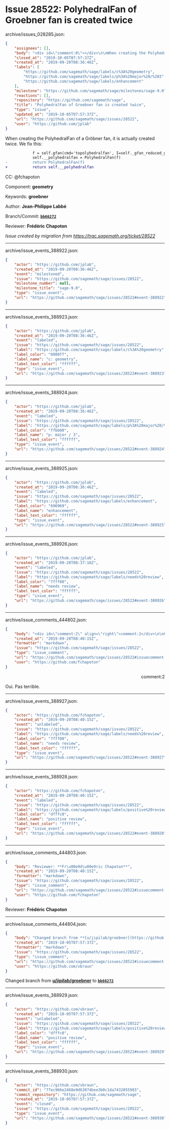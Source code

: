 # Issue 28522: PolyhedralFan of Groebner fan is created twice

archive/issues_028285.json:
```json
{
    "assignees": [],
    "body": "<div id=\"comment:0\"></div>\n\nWhen creating the PolyhedralFan of a Gr\u00f6bner fan, it is actually created twice. We fix this:\n\n```diff\n            f = self.gfan(cmd='topolyhedralfan', I=self._gfan_reduced_groebner_bases())\n            self.__polyhedralfan = PolyhedralFan(f)\n-           return PolyhedralFan(f)\n+           return self.__polyhedralfan\n```\n\nCC:  @fchapoton\n\nComponent: **geometry**\n\nKeywords: **groebner**\n\nAuthor: **Jean-Philippe Labb\u00e9**\n\nBranch/Commit: **[`bb66272`](https://github.com/sagemath/sagetrac-mirror/commit/bb662728360fefe4249eac320b8889405848ea15)**\n\nReviewer: **Fr\u00e9d\u00e9ric Chapoton**\n\n_Issue created by migration from https://trac.sagemath.org/ticket/28522_\n\n",
    "closed_at": "2019-10-05T07:57:37Z",
    "created_at": "2019-09-20T08:36:46Z",
    "labels": [
        "https://github.com/sagemath/sage/labels/c%3A%20geometry",
        "https://github.com/sagemath/sage/labels/p%3A%20major%20/%203",
        "https://github.com/sagemath/sage/labels/enhancement"
    ],
    "milestone": "https://github.com/sagemath/sage/milestones/sage-9.0",
    "reactions": [],
    "repository": "https://github.com/sagemath/sage",
    "title": "PolyhedralFan of Groebner fan is created twice",
    "type": "issue",
    "updated_at": "2019-10-05T07:57:37Z",
    "url": "https://github.com/sagemath/sage/issues/28522",
    "user": "https://github.com/jplab"
}
```
<div id="comment:0"></div>

When creating the PolyhedralFan of a Gröbner fan, it is actually created twice. We fix this:

```diff
            f = self.gfan(cmd='topolyhedralfan', I=self._gfan_reduced_groebner_bases())
            self.__polyhedralfan = PolyhedralFan(f)
-           return PolyhedralFan(f)
+           return self.__polyhedralfan
```

CC:  @fchapoton

Component: **geometry**

Keywords: **groebner**

Author: **Jean-Philippe Labbé**

Branch/Commit: **[`bb66272`](https://github.com/sagemath/sagetrac-mirror/commit/bb662728360fefe4249eac320b8889405848ea15)**

Reviewer: **Frédéric Chapoton**

_Issue created by migration from https://trac.sagemath.org/ticket/28522_





---

archive/issue_events_388922.json:
```json
{
    "actor": "https://github.com/jplab",
    "created_at": "2019-09-20T08:36:46Z",
    "event": "milestoned",
    "issue": "https://github.com/sagemath/sage/issues/28522",
    "milestone_number": null,
    "milestone_title": "sage-9.0",
    "type": "issue_event",
    "url": "https://github.com/sagemath/sage/issues/28522#event-388922"
}
```



---

archive/issue_events_388923.json:
```json
{
    "actor": "https://github.com/jplab",
    "created_at": "2019-09-20T08:36:46Z",
    "event": "labeled",
    "issue": "https://github.com/sagemath/sage/issues/28522",
    "label": "https://github.com/sagemath/sage/labels/c%3A%20geometry",
    "label_color": "0000ff",
    "label_name": "c: geometry",
    "label_text_color": "ffffff",
    "type": "issue_event",
    "url": "https://github.com/sagemath/sage/issues/28522#event-388923"
}
```



---

archive/issue_events_388924.json:
```json
{
    "actor": "https://github.com/jplab",
    "created_at": "2019-09-20T08:36:46Z",
    "event": "labeled",
    "issue": "https://github.com/sagemath/sage/issues/28522",
    "label": "https://github.com/sagemath/sage/labels/p%3A%20major%20/%203",
    "label_color": "ffbb00",
    "label_name": "p: major / 3",
    "label_text_color": "ffffff",
    "type": "issue_event",
    "url": "https://github.com/sagemath/sage/issues/28522#event-388924"
}
```



---

archive/issue_events_388925.json:
```json
{
    "actor": "https://github.com/jplab",
    "created_at": "2019-09-20T08:36:46Z",
    "event": "labeled",
    "issue": "https://github.com/sagemath/sage/issues/28522",
    "label": "https://github.com/sagemath/sage/labels/enhancement",
    "label_color": "696969",
    "label_name": "enhancement",
    "label_text_color": "ffffff",
    "type": "issue_event",
    "url": "https://github.com/sagemath/sage/issues/28522#event-388925"
}
```



---

archive/issue_events_388926.json:
```json
{
    "actor": "https://github.com/jplab",
    "created_at": "2019-09-20T08:37:16Z",
    "event": "labeled",
    "issue": "https://github.com/sagemath/sage/issues/28522",
    "label": "https://github.com/sagemath/sage/labels/needs%20review",
    "label_color": "7fff00",
    "label_name": "needs review",
    "label_text_color": "ffffff",
    "type": "issue_event",
    "url": "https://github.com/sagemath/sage/issues/28522#event-388926"
}
```



---

archive/issue_comments_444802.json:
```json
{
    "body": "<div id=\"comment:2\" align=\"right\">comment:2</div>\n\nOui. Pas terrible.",
    "created_at": "2019-09-20T08:40:15Z",
    "formatter": "markdown",
    "issue": "https://github.com/sagemath/sage/issues/28522",
    "type": "issue_comment",
    "url": "https://github.com/sagemath/sage/issues/28522#issuecomment-444802",
    "user": "https://github.com/fchapoton"
}
```

<div id="comment:2" align="right">comment:2</div>

Oui. Pas terrible.



---

archive/issue_events_388927.json:
```json
{
    "actor": "https://github.com/fchapoton",
    "created_at": "2019-09-20T08:40:15Z",
    "event": "unlabeled",
    "issue": "https://github.com/sagemath/sage/issues/28522",
    "label": "https://github.com/sagemath/sage/labels/needs%20review",
    "label_color": "7fff00",
    "label_name": "needs review",
    "label_text_color": "ffffff",
    "type": "issue_event",
    "url": "https://github.com/sagemath/sage/issues/28522#event-388927"
}
```



---

archive/issue_events_388928.json:
```json
{
    "actor": "https://github.com/fchapoton",
    "created_at": "2019-09-20T08:40:15Z",
    "event": "labeled",
    "issue": "https://github.com/sagemath/sage/issues/28522",
    "label": "https://github.com/sagemath/sage/labels/positive%20review",
    "label_color": "dfffc0",
    "label_name": "positive review",
    "label_text_color": "ffffff",
    "type": "issue_event",
    "url": "https://github.com/sagemath/sage/issues/28522#event-388928"
}
```



---

archive/issue_comments_444803.json:
```json
{
    "body": "Reviewer: **Fr\u00e9d\u00e9ric Chapoton**",
    "created_at": "2019-09-20T08:40:15Z",
    "formatter": "markdown",
    "issue": "https://github.com/sagemath/sage/issues/28522",
    "type": "issue_comment",
    "url": "https://github.com/sagemath/sage/issues/28522#issuecomment-444803",
    "user": "https://github.com/fchapoton"
}
```

Reviewer: **Frédéric Chapoton**



---

archive/issue_comments_444804.json:
```json
{
    "body": "Changed branch from **[u/jipilab/groebner](https://github.com/sagemath/sagetrac-mirror/tree/u/jipilab/groebner)** to **[`bb66272`](https://github.com/sagemath/sagetrac-mirror/commit/bb662728360fefe4249eac320b8889405848ea15)**",
    "created_at": "2019-10-05T07:57:37Z",
    "formatter": "markdown",
    "issue": "https://github.com/sagemath/sage/issues/28522",
    "type": "issue_comment",
    "url": "https://github.com/sagemath/sage/issues/28522#issuecomment-444804",
    "user": "https://github.com/vbraun"
}
```

Changed branch from **[u/jipilab/groebner](https://github.com/sagemath/sagetrac-mirror/tree/u/jipilab/groebner)** to **[`bb66272`](https://github.com/sagemath/sagetrac-mirror/commit/bb662728360fefe4249eac320b8889405848ea15)**



---

archive/issue_events_388929.json:
```json
{
    "actor": "https://github.com/vbraun",
    "created_at": "2019-10-05T07:57:37Z",
    "event": "unlabeled",
    "issue": "https://github.com/sagemath/sage/issues/28522",
    "label": "https://github.com/sagemath/sage/labels/positive%20review",
    "label_color": "dfffc0",
    "label_name": "positive review",
    "label_text_color": "ffffff",
    "type": "issue_event",
    "url": "https://github.com/sagemath/sage/issues/28522#event-388929"
}
```



---

archive/issue_events_388930.json:
```json
{
    "actor": "https://github.com/vbraun",
    "commit_id": "77ec966e2468e9d63074bee3b0c1da7432055983",
    "commit_repository": "https://github.com/sagemath/sage",
    "created_at": "2019-10-05T07:57:37Z",
    "event": "closed",
    "issue": "https://github.com/sagemath/sage/issues/28522",
    "type": "issue_event",
    "url": "https://github.com/sagemath/sage/issues/28522#event-388930"
}
```
